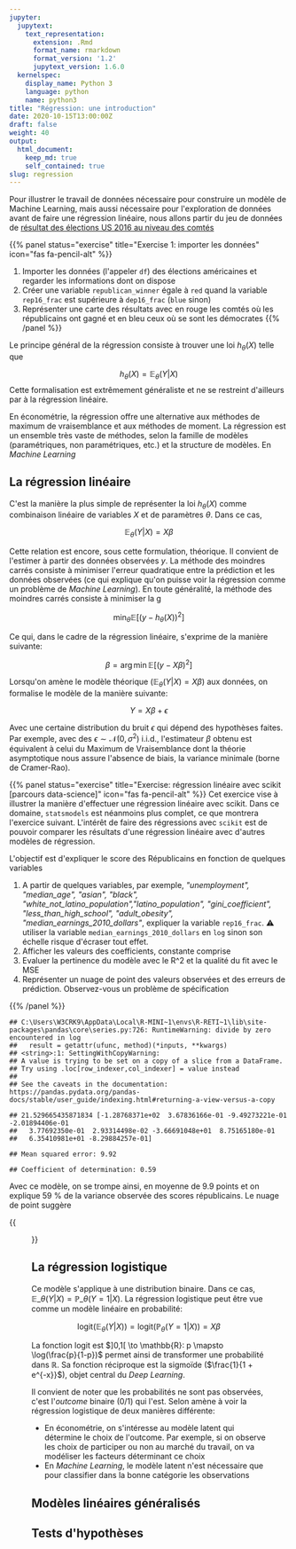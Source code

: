 ```yaml
---
jupyter:
  jupytext:
    text_representation:
      extension: .Rmd
      format_name: rmarkdown
      format_version: '1.2'
      jupytext_version: 1.6.0
  kernelspec:
    display_name: Python 3
    language: python
    name: python3
title: "Régression: une introduction"
date: 2020-10-15T13:00:00Z
draft: false
weight: 40
output: 
  html_document:
    keep_md: true
    self_contained: true
slug: regression
---
```






Pour illustrer le travail de données nécessaire pour construire un modèle de Machine Learning, mais aussi nécessaire pour l'exploration de données avant de faire une régression linéaire, nous allons partir du jeu de données de [résultat des élections US 2016 au niveau des comtés](https://public.opendatasoft.com/explore/dataset/usa-2016-presidential-election-by-county/download/?format=geojson&timezone=Europe/Berlin&lang=fr)


{{% panel status="exercise" title="Exercise 1: importer les données" icon="fas fa-pencil-alt" %}}
1. Importer les données (l'appeler `df`) des élections américaines et regarder les informations dont on dispose
2. Créer une variable `republican_winner` égale à `red`  quand la variable `rep16_frac` est supérieure à `dep16_frac` (`blue` sinon)
3. Représenter une carte des résultats avec en rouge les comtés où les républicains ont gagné et en bleu ceux où se sont
les démocrates
{{% /panel %}}



Le principe général de la régression consiste à trouver une loi $h_\theta(X)$
telle que

$$
h_\theta(X) = \mathbb{E}_\theta(Y|X)
$$
Cette formalisation est extrêmement généraliste et ne se restreint d'ailleurs
par à la régression linéaire. 

En économétrie, la régression offre une alternative aux méthodes de maximum
de vraisemblance et aux méthodes de moment. La régression est un ensemble 
très vaste de méthodes, selon la famille de modèles
(paramétriques, non paramétriques, etc.) et la structure de modèles. 
En *Machine Learning* 

## La régression linéaire

C'est la manière la plus simple de représenter la loi $h_\theta(X)$ comme 
combinaison linéaire de variables $X$ et de paramètres $\theta$. Dans ce
cas, 

$$
\mathbb{E}_\theta(Y|X) = X\beta
$$


Cette relation est encore, sous cette formulation, théorique. Il convient 
de l'estimer à partir des données observées $y$. La méthode des moindres
carrés consiste à minimiser l'erreur quadratique entre la prédiction et 
les données observées (ce qui explique qu'on puisse voir la régression comme
un problème de *Machine Learning*). En toute généralité, la méthode des
moindres carrés consiste à minimiser la g

$$
\min_{\theta} \mathbb{E}\bigg[ \left( y - h_\theta(X) \right)^2 \bigg]
$$

Ce qui, dans le cadre de la régression linéaire, s'exprime de la manière suivante:

$$
\beta = \arg\min \mathbb{E}\bigg[ \left( y - X\beta \right)^2 \bigg]
$$

Lorsqu'on amène le modèle théorique ($\mathbb{E}_\theta(Y|X) = X\beta$) aux données,
on formalise le modèle de la manière suivante:

$$
Y = X\beta + \epsilon
$$

Avec une certaine distribution du bruit $\epsilon$ qui dépend
des hypothèses faites. Par exemple, avec des 
$\epsilon \sim \mathcal{N}(0,\sigma^2)$ i.i.d., l'estimateur $\beta$ obtenu
est équivalent à celui du Maximum de Vraisemblance dont la théorie asymptotique
nous assure l'absence de biais, la variance minimale (borne de Cramer-Rao).

{{% panel status="exercise" title="Exercise: régression linéaire avec scikit [parcours data-science]" icon="fas fa-pencil-alt" %}}
Cet exercice vise à illustrer la manière d'effectuer une régression linéaire avec scikit. Dans ce domaine,
`statsmodels` est néanmoins plus complet, ce que montrera l'exercice suivant. L'intérêt de faire 
des régressions avec `scikit` est de pouvoir comparer les résultats d'une régression linéaire
avec d'autres modèles de régression.

L'objectif est d'expliquer le score des Républicains en fonction de quelques
variables

1. A partir de quelques variables, par exemple, *"unemployment", "median_age", "asian", "black", "white_not_latino_population","latino_population", "gini_coefficient", "less_than_high_school", "adult_obesity", "median_earnings_2010_dollars"*, expliquer la variable `rep16_frac`. :warning: utiliser la variable `median_earnings_2010_dollars`
en `log` sinon son échelle risque d'écraser tout effet.
2. Afficher les valeurs des coefficients, constante comprise
3. Evaluer la pertinence du modèle avec le R^2 et la qualité du fit avec le MSE
4. Représenter un nuage de point des valeurs observées
et des erreurs de prédiction. Observez-vous
un problème de spécification

{{% /panel %}}



```
## C:\Users\W3CRK9\AppData\Local\R-MINI~1\envs\R-RETI~1\lib\site-packages\pandas\core\series.py:726: RuntimeWarning: divide by zero encountered in log
##   result = getattr(ufunc, method)(*inputs, **kwargs)
## <string>:1: SettingWithCopyWarning: 
## A value is trying to be set on a copy of a slice from a DataFrame.
## Try using .loc[row_indexer,col_indexer] = value instead
## 
## See the caveats in the documentation: https://pandas.pydata.org/pandas-docs/stable/user_guide/indexing.html#returning-a-view-versus-a-copy
```

```
## 21.529665435871834 [-1.28768371e+02  3.67836166e-01 -9.49273221e-01 -2.01894406e-01
##   3.77692350e-01  2.93314498e-02 -3.66691048e+01  8.75165180e-01
##   6.35410981e+01 -8.29884257e-01]
```

```
## Mean squared error: 9.92
```

```
## Coefficient of determination: 0.59
```

Avec ce modèle, on se trompe ainsi, en moyenne de 9.9 points
et on explique 59 % de la variance observée des scores républicains.
Le nuage de point suggère 

{{<figure src="unnamed-chunk-4-1.png" >}}



## La régression logistique

Ce modèle s'applique à une distribution binaire.
Dans ce cas, $\mathbb{E}\_{\theta}(Y|X) = \mathbb{P}\_{\theta}(Y = 1|X)$.
La régression logistique peut être vue comme un modèle linéaire en probabilité:

$$
\text{logit}\bigg(\mathbb{E}_\theta(Y|X)\bigg) = \text{logit}\bigg(\mathbb{P}_\theta(Y = 1|X)\bigg) = X\beta
$$

La fonction $\text{logit}$ est $]0,1[ \to \mathbb{R}: p \mapsto \log(\frac{p}{1-p})$
permet ainsi de transformer une probabilité dans $\mathbb{R}$.
Sa fonction réciproque est la sigmoïde ($\frac{1}{1 + e^{-x}}$),
objet central du *Deep Learning*.

Il convient de noter que les probabilités ne sont pas observées, c'est l'*outcome*
binaire (0/1) qui l'est. Selon amène à voir la régression logistique de deux
manières différente:

* En économétrie, on s'intéresse au modèle latent qui détermine le choix de
l'outcome. Par exemple, si on observe les choix de participer ou non au marché
du travail, on va modéliser les facteurs déterminant ce choix
* En *Machine Learning*, le modèle latent n'est nécessaire que pour classifier
dans la bonne catégorie les observations


## Modèles linéaires généralisés

## Tests d'hypothèses


